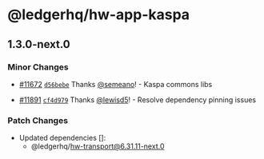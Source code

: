 # @ledgerhq/hw-app-kaspa

## 1.3.0-next.0

### Minor Changes

- [#11672](https://github.com/LedgerHQ/ledger-live/pull/11672) [`d56bebe`](https://github.com/LedgerHQ/ledger-live/commit/d56bebe672a1ed825697b371662dbff19dcc63d8) Thanks [@semeano](https://github.com/semeano)! - Kaspa commons libs

- [#11891](https://github.com/LedgerHQ/ledger-live/pull/11891) [`cf4d979`](https://github.com/LedgerHQ/ledger-live/commit/cf4d979a0059a0fd4d05d54d8de30f6adb1fc986) Thanks [@lewisd5](https://github.com/lewisd5)! - Resolve dependency pinning issues

### Patch Changes

- Updated dependencies []:
  - @ledgerhq/hw-transport@6.31.11-next.0
